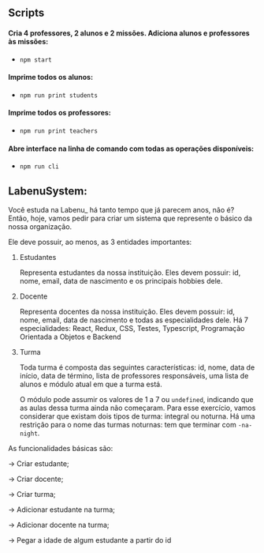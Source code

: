 ## Scripts

#### Cria 4 professores, 2 alunos e 2 missões. Adiciona alunos e professores às missões:

- `npm start`

#### Imprime todos os alunos:

- `npm run print students`

#### Imprime todos os professores:

- `npm run print teachers`

#### Abre interface na linha de comando com todas as operações disponíveis:

- `npm run cli`

## LabenuSystem:

Você estuda na Labenu\_ há tanto tempo que já parecem anos, não é? Então, hoje, vamos pedir para criar um sistema que represente o básico da nossa organização.

Ele deve possuir, ao menos, as 3 entidades importantes:

1. Estudantes

   Representa estudantes da nossa instituição. Eles devem possuir: id, nome, email, data de nascimento e os principais hobbies dele.

2. Docente

   Representa docentes da nossa instituição. Eles devem possuir: id, nome, email, data de nascimento e todas as especialidades dele. Há 7 especialidades: React, Redux, CSS, Testes, Typescript, Programação Orientada a Objetos e Backend

3. Turma

   Toda turma é composta das seguintes características: id, nome, data de início, data de término, lista de professores responsáveis, uma lista de alunos e módulo atual em que a turma está.

   O módulo pode assumir os valores de 1 a 7 ou `undefined`, indicando que as aulas dessa turma ainda não começaram. Para esse exercício, vamos considerar que existam dois tipos de turma: integral ou noturna. Há uma restrição para o nome das turmas noturnas: tem que terminar com `-na-night`.

As funcionalidades básicas são:

→ Criar estudante;

→ Criar docente;

→ Criar turma;

→ Adicionar estudante na turma;

→ Adicionar docente na turma;

→ Pegar a idade de algum estudante a partir do id

